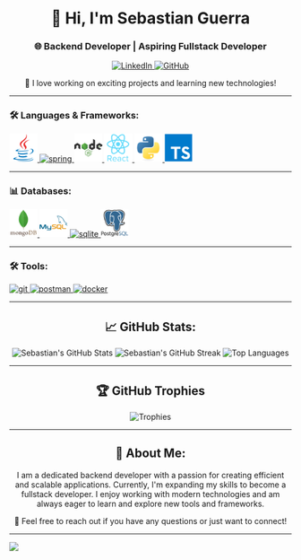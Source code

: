 <h1 align="center">👋 Hi, I'm Sebastian Guerra</h1>
<h3 align="center">🌐 Backend Developer | Aspiring Fullstack Developer</h3>

<p align="center">
  <a href="https://www.linkedin.com/in/sebastiandevp/" target="_blank">
    <img src="https://img.shields.io/badge/LinkedIn-Profile-blue?style=flat&logo=linkedin" alt="LinkedIn" />
  </a>
  <a href="https://github.com/SebastianDevps" target="_blank">
    <img src="https://img.shields.io/badge/GitHub-Profile-black?style=flat&logo=github" alt="GitHub" />
  </a>
</p>

<p align="center">🚀 I love working on exciting projects and learning new technologies!</p>

---

<h3 align="left">🛠️ Languages & Frameworks:</h3>
<p align="left">
  <a href="https://www.java.com" target="_blank" rel="noreferrer">
    <img src="https://raw.githubusercontent.com/devicons/devicon/master/icons/java/java-original.svg" alt="java" width="50" height="50"/>
  </a>
  <a href="https://spring.io/" target="_blank" rel="noreferrer">
    <img src="https://www.vectorlogo.zone/logos/springio/springio-icon.svg" alt="spring" width="50" height="50"/>
  </a>
  <a href="https://nodejs.org" target="_blank" rel="noreferrer">
    <img src="https://raw.githubusercontent.com/devicons/devicon/master/icons/nodejs/nodejs-original-wordmark.svg" alt="nodejs" width="50" height="50"/>
  </a>
  <a href="https://reactjs.org/" target="_blank" rel="noreferrer">
    <img src="https://raw.githubusercontent.com/devicons/devicon/master/icons/react/react-original-wordmark.svg" alt="react" width="50" height="50"/>
  </a>
  <a href="https://www.python.org" target="_blank" rel="noreferrer">
    <img src="https://raw.githubusercontent.com/devicons/devicon/master/icons/python/python-original.svg" alt="python" width="50" height="50"/>
  </a>
  <a href="https://www.typescriptlang.org/" target="_blank" rel="noreferrer">
    <img src="https://raw.githubusercontent.com/devicons/devicon/master/icons/typescript/typescript-original.svg" alt="typescript" width="50" height="50"/>
  </a>
</p>

---

<h3 align="left">📊 Databases:</h3>
<p align="left">
  <a href="https://www.mongodb.com/" target="_blank" rel="noreferrer">
    <img src="https://raw.githubusercontent.com/devicons/devicon/master/icons/mongodb/mongodb-original-wordmark.svg" alt="mongodb" width="50" height="50"/>
  </a>
  <a href="https://www.mysql.com/" target="_blank" rel="noreferrer">
    <img src="https://raw.githubusercontent.com/devicons/devicon/master/icons/mysql/mysql-original-wordmark.svg" alt="mysql" width="50" height="50"/>
  </a>
  <a href="https://www.sqlite.org/" target="_blank" rel="noreferrer">
    <img src="https://www.vectorlogo.zone/logos/sqlite/sqlite-icon.svg" alt="sqlite" width="50" height="50"/>
  </a>
  <a href="https://www.postgresql.org/" target="_blank" rel="noreferrer">
    <img src="https://raw.githubusercontent.com/devicons/devicon/master/icons/postgresql/postgresql-original-wordmark.svg" alt="postgresql" width="50" height="50"/>
  </a>
</p>

---

<h3 align="left">🛠️ Tools:</h3>
<p align="left">
  <a href="https://git-scm.com/" target="_blank" rel="noreferrer">
    <img src="https://www.vectorlogo.zone/logos/git-scm/git-scm-icon.svg" alt="git" width="50" height="50"/>
  </a>
  <a href="https://postman.com" target="_blank" rel="noreferrer">
    <img src="https://www.vectorlogo.zone/logos/getpostman/getpostman-icon.svg" alt="postman" width="50" height="50"/>
  </a>
  <a href="https://docker.com" target="_blank" rel="noreferrer">
    <img src="https://www.vectorlogo.zone/logos/docker/docker-icon.svg" alt="docker" width="50" height="50"/>
  </a>
</p>

---

<h2 align="center">📈 GitHub Stats:</h2>
<p align="center">
  <img src="https://github-readme-stats.vercel.app/api?username=SebastianDevps&theme=dark&hide_border=false&include_all_commits=false&count_private=false" alt="Sebastian's GitHub Stats" />
  <img src="https://github-readme-streak-stats.herokuapp.com/?user=SebastianDevps&theme=dark&hide_border=false" alt="Sebastian's GitHub Streak" />
  <img src="https://github-readme-stats.vercel.app/api/top-langs/?username=SebastianDevps&theme=dark&hide_border=false&include_all_commits=false&count_private=false&layout=compact" alt="Top Languages" />
</p>

---

<h2 align="center">🏆 GitHub Trophies</h2>
<p align="center">
  <img src="https://github-profile-trophy.vercel.app/?username=SebastianDevps&theme=radical&no-frame=false&no-bg=true&margin-w=4" alt="Trophies" />
</p>

---

<h2 align="center">💬 About Me:</h2>
<p align="center">
  I am a dedicated backend developer with a passion for creating efficient and scalable applications. Currently, I'm expanding my skills to become a fullstack developer. I enjoy working with modern technologies and am always eager to learn and explore new tools and frameworks.
</p>

<p align="center">
  💬 Feel free to reach out if you have any questions or just want to connect!
</p>

---

[![](https://visitcount.itsvg.in/api?id=SebastianDevps&icon=0&color=0)](https://visitcount.itsvg.in)
